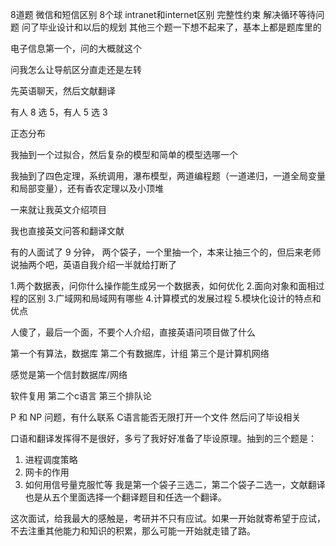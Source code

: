 8道题
微信和短信区别
8个球
intranet和internet区别
完整性约束
解决循环等待问题
问了毕业设计和以后的规划
其他三个题一下想不起来了，基本上都是题库里的

电子信息第一个，问的大概就这个

问我怎么让导航区分直走还是左转

先英语聊天，然后文献翻译

有人 8 选 5，有人 5 选 3

正态分布

我抽到一个过拟合，然后复杂的模型和简单的模型选哪一个

我抽到了四色定理，系统调用，瀑布模型，两道编程题（一道递归，一道全局变量和局部变量），还有香农定理以及小顶堆

一来就让我英文介绍项目

我也直接英文问答和翻译文献

有的人面试了 9 分钟， 两个袋子，一个里抽一个，本来让抽三个的，但后来老师说抽两个吧，英语自我介绍一半就给打断了

1.两个数据表，问你什么操作能生成另一个数据表，如何优化
2.面向对象和面相过程的区别
3.广域网和局域网有哪些
4.计算模式的发展过程
5.模块化设计的特点和优点


人傻了，最后一个面，不要个人介绍，直接英语问项目做了什么

第一个有算法，数据库
第二个有数据库，计组
第三个是计算机网络


感觉是第一个信封数据库/网络

软件复用
第二个c语言
第三个排队论

P 和 NP 问题，有什么联系
C语言能否无限打开一个文件
然后问了毕设相关

口语和翻译发挥得不是很好，多亏了我好好准备了毕设原理。抽到的三个题是：
1. 进程调度策略
2. 网卡的作用
3. 如何用信号量克服忙等
我是第一个袋子三选二，第二个袋子二选一，文献翻译也是从五个里面选择一个翻译题目和任选一个翻译。


这次面试，给我最大的感触是，考研并不只有应试。如果一开始就寄希望于应试，不去注重其他能力和知识的积累，那么可能一开始就走错了路。
